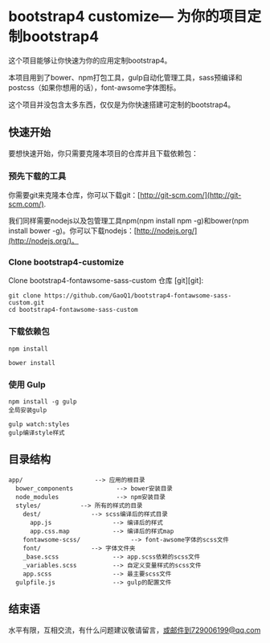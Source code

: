 # bootstrap4 customize— 为你的项目定制bootstrap4

这个项目能够让你快速为你的应用定制bootstrap4。

本项目用到了bower、npm打包工具，gulp自动化管理工具，sass预编译和postcss（如果你想用的话），font-awsome字体图标。

这个项目并没包含太多东西，仅仅是为你快速搭建可定制的bootstrap4。

## 快速开始

要想快速开始，你只需要克隆本项目的仓库并且下载依赖包：

### 预先下载的工具

你需要git来克隆本仓库，你可以下载git：[http://git-scm.com/](http://git-scm.com/).

我们同样需要nodejs以及包管理工具npm(npm install npm -g)和bower(npm install bower -g)。你可以下载nodejs：[http://nodejs.org/](http://nodejs.org/)。

### Clone bootstrap4-customize

Clone bootstrap4-fontawsome-sass-custom 仓库 [git][git]:

```
git clone https://github.com/GaoQ1/bootstrap4-fontawsome-sass-custom.git
cd bootstrap4-fontawsome-sass-custom
```

### 下载依赖包

```
npm install
```

```
bower install
```

### 使用 Gulp

```
npm install -g gulp
全局安装gulp
```

```
gulp watch:styles
gulp编译style样式
```

## 目录结构

```
app/                    --> 应用的根目录
  bower_components            --> bower安装目录
  node_modules                --> npm安装目录
  styles/           --> 所有的样式的目录
    dest/              --> scss编译后的样式目录
      app.js                 --> 编译后的样式
      app.css.map            --> 编译后的样式map
    fontawsome-scss/              --> font-awsome字体的scss文件
    font/              --> 字体文件夹
    _base.scss               --> app.scss依赖的scss文件
    _variables.scss          --> 自定义变量样式的scss文件
    app.scss                 --> 最主要scss文件
  gulpfile.js                --> gulp的配置文件
```

## 结束语

水平有限，互相交流，有什么问题建议敬请留言，或邮件到729006199@qq.com
